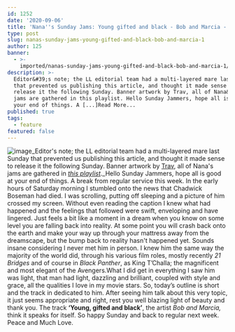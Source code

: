 ```yaml
---
id: 1252
date: '2020-09-06'
title: 'Nana''s Sunday Jams: Young gifted and black - Bob and Marcia - Loose Lips'
type: post
slug: nanas-sunday-jams-young-gifted-and-black-bob-and-marcia-1
author: 125
banner:
  - >-
    imported/nanas-sunday-jams-young-gifted-and-black-bob-and-marcia-1/image1252.jpeg
description: >-
  Editor&#39;s note; the LL editorial team had a multi-layered mare last Sunday
  that prevented us publishing this article, and thought it made sense to
  release it the following Sunday. Banner artwork by Trav, all of Nana&#39;s
  jams are gathered in this playlist. Hello Sunday Jammers, hope all is good at
  your end of things. A [...]Read More...
published: true
tags:
  - feature
featured: false
---
```

![image](../imported/nanas-sunday-jams-young-gifted-and-black-bob-and-marcia-1/image1252.jpeg)_Editor's note; the LL editorial team had a multi-layered mare last Sunday that prevented us publishing this article, and thought it made sense to release it the following Sunday. Banner artwork by [Trav](https://www.backdownwarchild.co.uk/), all of Nana's jams are gathered in [_this playlist_](https://open.spotify.com/playlist/12UoQ8ov5i6P8BIfm2lOjS?si=jarAn1CXSEuYB9vAxJidOg)._Hello Sunday Jammers, hope all is good at your end of things. A break from regular service this week. In the early hours of Saturday morning I stumbled onto the news that Chadwick Boseman had died. I was scrolling, putting off sleeping and a picture of him crossed my screen. Without even reading the caption I knew what had happened and the feelings that followed were swift, enveloping and have lingered. Just feels a bit like a moment in a dream when you know on some level you are falling back into reality. At some point you will crash back onto the earth and make your way up through your mattress away from the dreamscape, but the bump back to reality hasn't happened yet. Sounds insane considering I never met him in person. I knew him the same way the majority of the world did, through his various film roles, mostly recently _21 Bridges_ and of course in _Black Panther_, as King T’Challa; the magnificent and most elegant of the Avengers.What I did get in everything I saw him was light, that man had light, dazzling and brilliant, coupled with style and grace, all the qualities I love in my movie stars. So, today’s outline is short and the track in dedicated to him. After seeing him talk about this very topic, it just seems appropriate and right, rest you well blazing light of beauty and thank you. The track **‘Young, gifted and black’**, the artist _Bob and Marcia,_ think it speaks for itself. So happy Sunday and back to regular next week. Peace and Much Love.
